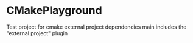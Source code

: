 # CMakePlayground

Test project for cmake external project dependencies
main includes the "external project" plugin
